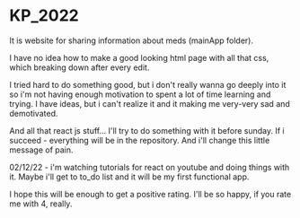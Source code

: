 # KP_2022
It is website for sharing information about meds (mainApp folder).

I have no idea how to make a good looking html page with all that css, which breaking down after every edit. 

I tried hard to do something good, but i don't really wanna go deeply into it so i'm not having enough motivation to spent a lot of time learning and trying. I have ideas, but i can't realize it and it making me very-very sad and demotivated.

And all that react js  stuff... I'll try to do something with it before sunday. If i succeed - everything will be in the repository. And i'll change this little message of pain.

02/12/22 - i'm watching tutorials for react on youtube and doing things with it. Maybe i'll get to to_do list and it will be my first functional app.

I hope this will be enough to get a positive rating. I'll be so happy, if you rate me with 4, really. 
